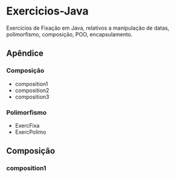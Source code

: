 # Exercicios-Java

Exercícios de Fixação em Java, relativos a manipulação de datas, polimorfismo, composição, POO, encapsulamento.

## Apêndice

### Composição
- composition1
- composition2
- composition3
### Polimorfismo
- ExercFixa
- ExercPolimo

## Composição
### composition1

